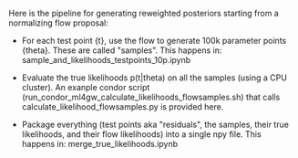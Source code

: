 Here is the pipeline for generating reweighted posteriors starting from a normalizing flow proposal:

- For each test point {t}, use the flow to generate 100k parameter points {theta}. These are called "samples". This happens in:
sample_and_likelihoods_testpoints_10p.ipynb

- Evaluate the true likelihoods p(t|theta) on all the samples (using a CPU cluster). An exanple condor script (run_condor_ml4gw_calculate_likelihoods_flowsamples.sh) that calls calculate_likelihood_flowsamples.py is provided here. 

- Package everything (test points aka "residuals", the samples, their true likelihoods, and their flow likelihoods) into a single npy file. This 
happens in: merge_true_likelihoods.ipynb
